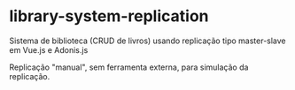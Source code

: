 # library-system-replication
Sistema de biblioteca (CRUD de livros) usando replicação tipo master-slave em Vue.js e Adonis.js 

Replicação "manual", sem ferramenta externa, para simulação da replicação. 
